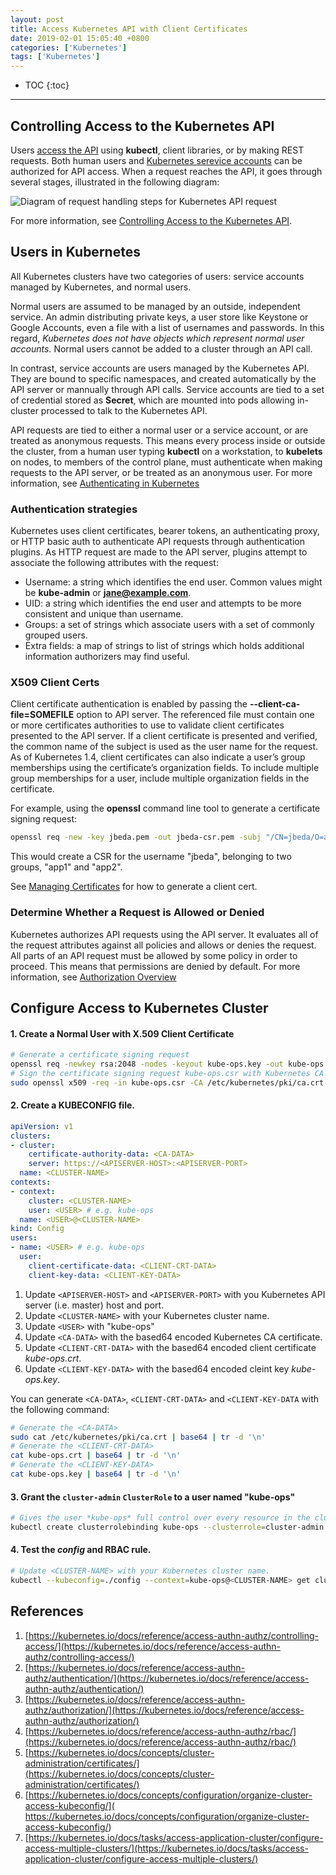 ```yaml
---
layout: post
title: Access Kubernetes API with Client Certificates
date: 2019-02-01 15:05:40 +0800
categories: ['Kubernetes']
tags: ['Kubernetes']
---
```


- TOC
{:toc}

- - -

## Controlling Access to the Kubernetes API

Users [access the API](https://kubernetes.io/docs/tasks/access-application-cluster/access-cluster/) using **kubectl**, client libraries, or by making REST requests. Both human users and [Kubernetes serevice accounts](https://kubernetes.io/docs/tasks/configure-pod-container/configure-service-account/) can be authorized for API access. When a request reaches the API, it goes through several stages, illustrated in the following diagram:

![Diagram of request handling steps for Kubernetes API request](https://d33wubrfki0l68.cloudfront.net/673dbafd771491a080c02c6de3fdd41b09623c90/50100/images/docs/admin/access-control-overview.svg)

For more information, see [Controlling Access to the Kubernetes API](https://kubernetes.io/docs/reference/access-authn-authz/controlling-access/).

## Users in Kubernetes

All Kubernetes clusters have two categories of users: service accounts managed by Kubernetes, and normal users.

Normal users are assumed to be managed by an outside, independent service. An admin distributing private keys, a user store like Keystone or Google Accounts, even a file with a list of usernames and passwords. In this regard, *Kubernetes does not have objects which represent normal user accounts.* Normal users cannot be added to a cluster through an API call.

In contrast, service accounts are users managed by the Kubernetes API. They are bound to specific namespaces, and created automatically by the API server or mannually through API calls. Service accounts are tied to a set of credential stored as **Secret**, which are mounted into pods allowing in-cluster processed to talk to the Kubernetes API.

API requests are tied to either a normal user or a service account, or are treated as anonymous requests. This means every process inside or outside the cluster, from a human user typing **kubectl** on a workstation, to **kubelets** on nodes, to members of the control plane, must authenticate when making requests to the API server, or be treated as an anonymous user. For more information, see [Authenticating in Kubernetes](https://kubernetes.io/docs/reference/access-authn-authz/authentication/)

### Authentication strategies

Kubernetes uses client certificates, bearer tokens, an authenticating proxy, or HTTP basic auth to authenticate API requests through authentication plugins. As HTTP request are made to the API server, plugins attempt to associate the following attributes with the request:

- Username: a string which identifies the end user. Common values might be **kube-admin** or **jane@example.com**.
- UID: a string which identifies the end user and attempts to be more consistent and unique than username.
- Groups: a set of strings which associate users with a set of commonly grouped users.
 - Extra fields: a map of strings to list of strings which holds additional information authorizers may find useful.

### X509 Client Certs

Client certificate authentication is enabled by passing the **--client-ca-file=SOMEFILE** option to API server. The referenced file must contain one or more certificates authorities to use to validate client certificates presented to the API server. If a client certificate is presented and verified, the common name of the subject is used as the user name for the request. As of Kubernetes 1.4, client certificates can also indicate a user’s group memberships using the certificate’s organization fields. To include multiple group memberships for a user, include multiple organization fields in the certificate.

For example, using the **openssl** command line tool to generate a certificate signing request:

```sh
openssl req -new -key jbeda.pem -out jbeda-csr.pem -subj "/CN=jbeda/O=app1/O=app2"
```

This would create a CSR for the username "jbeda", belonging to two groups, "app1" and "app2".

See [Managing Certificates](https://kubernetes.io/docs/concepts/cluster-administration/certificates/) for how to generate a client cert.

### Determine Whether a Request is Allowed or Denied

Kubernetes authorizes API requests using the API server. It evaluates all of the request attributes against all policies and allows or denies the request. All parts of an API request must be allowed by some policy in order to proceed. This means that permissions are denied by default. For more information, see [Authorization Overview](https://kubernetes.io/docs/reference/access-authn-authz/authorization/)

## Configure Access to Kubernetes Cluster

#### 1. Create a Normal User with X.509 Client Certificate

```sh
# Generate a certificate signing request
openssl req -newkey rsa:2048 -nodes -keyout kube-ops.key -out kube-ops.csr -subj "/CN=kube-ops"
# Sign the certificate signing request kube-ops.csr with Kubernetes CA certificate.
sudo openssl x509 -req -in kube-ops.csr -CA /etc/kubernetes/pki/ca.crt -CAkey /etc/kubernetes/pki/ca.key -CAcreateserial -out kube-ops.crt -days 1000
```

#### 2. Create a KUBECONFIG file. 

```yaml
apiVersion: v1
clusters:
- cluster:
    certificate-authority-data: <CA-DATA>
    server: https://<APISERVER-HOST>:<APISERVER-PORT>
  name: <CLUSTER-NAME>
contexts:
- context:
    cluster: <CLUSTER-NAME>
    user: <USER> # e.g. kube-ops
  name: <USER>@<CLUSTER-NAME>
kind: Config
users:
- name: <USER> # e.g. kube-ops
  user:
    client-certificate-data: <CLIENT-CRT-DATA>
    client-key-data: <CLIENT-KEY-DATA>
```

1. Update `<APISERVER-HOST>` and `<APISERVER-PORT>` with you Kubernetes API server (i.e. master) host and port.
1. Update `<CLUSTER-NAME>` with your Kubernetes cluster name.
1. Update `<USER>` with "kube-ops"
1. Update `<CA-DATA>` with the based64 encoded Kubernetes CA certificate.
1. Update `<CLIENT-CRT-DATA>` with the based64 encoded client certificate *kube-ops.crt*.
1. Update `<CLIENT-KEY-DATA>` with the based64 encoded cleint key *kube-ops.key*.

You can generate `<CA-DATA>`, `<CLIENT-CRT-DATA>` and `<CLIENT-KEY-DATA` with the following command:

```sh
# Generate the <CA-DATA>
sudo cat /etc/kubernetes/pki/ca.crt | base64 | tr -d '\n'
# Generate the <CLIENT-CRT-DATA>
cat kube-ops.crt | base64 | tr -d '\n'
# Generate the <CLIENT-KEY-DATA>
cat kube-ops.key | base64 | tr -d '\n'
```

#### 3. Grant the `cluster-admin` `ClusterRole` to a user named "kube-ops"

```sh
# Gives the user *kube-ops* full control over every resource in the cluster and in all namespace with a **ClusterRoleBinding** with the default **ClusterRole** *cluster-admin*.
kubectl create clusterrolebinding kube-ops --clusterrole=cluster-admin --user=kube-ops
```

#### 4. Test the *config* and RBAC rule.

```sh
# Update <CLUSTER-NAME> with your Kubernetes cluster name.
kubectl --kubeconfig=./config --context=kube-ops@<CLUSTER-NAME> get clusterrolebindings kube-ops
```

## References

1. [https://kubernetes.io/docs/reference/access-authn-authz/controlling-access/](https://kubernetes.io/docs/reference/access-authn-authz/controlling-access/)
1. [https://kubernetes.io/docs/reference/access-authn-authz/authentication/](https://kubernetes.io/docs/reference/access-authn-authz/authentication/)
1. [https://kubernetes.io/docs/reference/access-authn-authz/authorization/](https://kubernetes.io/docs/reference/access-authn-authz/authorization/)
1. [https://kubernetes.io/docs/reference/access-authn-authz/rbac/](https://kubernetes.io/docs/reference/access-authn-authz/rbac/)
1. [https://kubernetes.io/docs/concepts/cluster-administration/certificates/](https://kubernetes.io/docs/concepts/cluster-administration/certificates/)
1. [https://kubernetes.io/docs/concepts/configuration/organize-cluster-access-kubeconfig/](
https://kubernetes.io/docs/concepts/configuration/organize-cluster-access-kubeconfig/)
1. [https://kubernetes.io/docs/tasks/access-application-cluster/configure-access-multiple-clusters/](https://kubernetes.io/docs/tasks/access-application-cluster/configure-access-multiple-clusters/)

